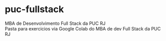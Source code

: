 # puc-fullstack
MBA de Desenvolvimento Full Stack da PUC RJ<br>
Pasta para exercicios via Google Colab do MBA de dev Full Stack da PUC RJ
